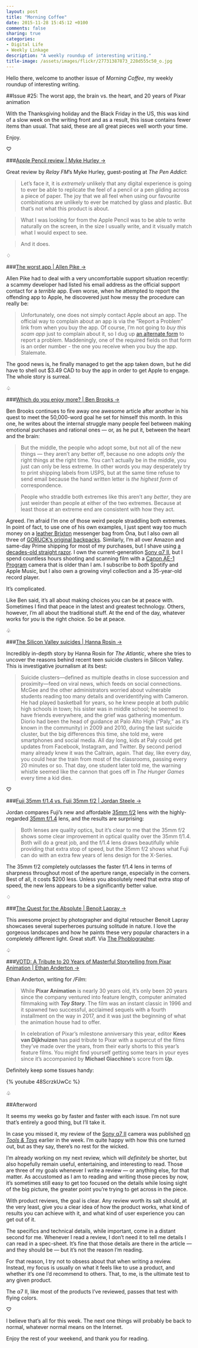 ```yaml
---
layout: post
title: "Morning Coffee"
date: 2015-11-28 15:45:12 +0100
comments: false
sharing: true
categories: 
- Digital Life
- Weekly Linkage
description: "A weekly roundup of interesting writing."
title-image: /assets/images/flickr/27731387873_228d555c50_o.jpg
---
```


Hello there, welcome to another issue of _Morning Coffee_, my weekly roundup of interesting writing.

##Issue \#25: The worst app, the brain vs. the heart, and 20 years of Pixar animation

With the Thanksgiving holiday and the Black Friday in the US, this was kind of a slow week on the writing front and as a result, this issue contains fewer items than usual. That said, these are all great pieces well worth your time.

Enjoy.

<p class="card-separator">♡</p>

###[Apple Pencil review | Myke Hurley →](http://www.penaddict.com/blog/2015/11/23/apple-pencil-review)

Great review by _Relay FM_’s Myke Hurley, guest-posting at _The Pen Addict_:

> Let’s face it, it is _extremely_ unlikely that any digital experience is going to ever be able to replicate the feel of a pencil or a pen gliding across a piece of paper. The joy that we all feel when using our favourite combinations are unlikely to ever be matched by glass and plastic. But that’s not what this product is about.

> What I was looking for from the Apple Pencil was to be able to write naturally on the screen, in the size I usually write, and it visually match what I would expect to see.

> And it does.

<p class="card-separator">♢</p>

###[The worst app | Allen Pike →](http://www.allenpike.com/2015/the-worst-app/)
	
Allen Pike had to deal with a very uncomfortable support situation recently: a scammy developer had listed his email address as the official support contact for a _terrible_ app. Even worse, when he attempted to report the offending app to Apple, he discovered just how messy the procedure can really be:

> Unfortunately, one does not simply contact Apple about an app. The official way to complain about an app is via the “Report a Problem” link from when you buy the app. Of course, I’m not going to _buy this scam app_ just to complain about it, so I dug up [an alternate form](https://getsupport.apple.com/) to report a problem. Maddeningly, one of the required fields on that form is an order number - the one you receive when you buy the app. Stalemate.

The good news is, he finally managed to get the app taken down, but he did have to shell out $3.49 CAD to buy the app in order to get Apple to engage. The whole story is surreal. 

<p class="card-separator">♤</p>

###[Which do you enjoy more? | Ben Brooks →](https://brooksreview.net/2015/11/peace/)

Ben Brooks continues to fire away one awesome article after another in his quest to meet the 50,000-word goal he set for himself this month. In this one, he writes about the internal struggle many people feel between making emotional purchases and rational ones — or, as he put it, between the heart and the brain:

> But the middle, the people who adopt some, but not all of the new things — they aren’t any better off, because no one adopts _only_ the right things at the right time. You can’t actually be in the middle, you just can only be less extreme. In other words you may desperately try to print shipping labels from USPS, but at the same time refuse to send email because the hand written letter is _the highest form_ of correspondence.

> People who straddle both extremes like this aren’t any _better_, they are just weirder than people at either of the two extremes. Because at least those at an extreme end are consistent with how they act.

Agreed. I’m afraid I’m one of those weird people straddling both extremes. In point of fact, to use one of his own examples, I just spent way too much money on a [leather Brixton](http://amzn.to/1kYNZtT) messenger bag from Ona, but I also own all three of [GORUCK’s original backpacks](http://amzn.to/1kYNZtT). Similarly, I’m all over Amazon and same-day Prime shipping for most of my purchases, but I shave using [a decades-old straight razor](http://www.analogsenses.com/2014/12/12/jose-mujica-sobriety-and-the-two-week-test/). I own the current-generation [Sony α7 II](http://amzn.to/1RcynPt), but I spend countless hours shooting and scanning film with a [Canon AE-1 Program](http://www.analogsenses.com/2015/02/19/adventures-in-film-photography-the-canon-ae-1-program/) camera that is older than I am. I subscribe to _both_ Spotify and Apple Music, but I also own a growing vinyl collection and a 35-year-old record player.

It’s complicated.

Like Ben said, it’s all about making choices you can be at peace with. Sometimes I find that peace in the latest and greatest technology. Others, however, I’m all about the traditional stuff. At the end of the day, whatever works for _you_ is the right choice. So be at peace.
 
<p class="card-separator">♧</p>

###[The Silicon Valley suicides | Hanna Rosin →](http://www.theatlantic.com/magazine/archive/2015/12/the-silicon-valley-suicides/413140/)

Incredibly in-depth story by Hanna Rosin for _The Atlantic_, where she tries to uncover the reasons behind recent teen suicide clusters in Silicon Valley. This is investigative journalism at its best:

> Suicide clusters—defined as multiple deaths in close succession and proximity—feed on viral news, which feeds on social connections. McGee and the other administrators worried about vulnerable students reading too many details and overidentifying with Cameron. He had played basketball for years, so he knew people at both public high schools in town; his sister was in middle school; he seemed to have friends everywhere, and the grief was gathering momentum. Diorio had been the head of guidance at Palo Alto High (“Paly,” as it’s known in the community) in 2009 and 2010, during the last suicide cluster, but the big differences this time, she told me, were smartphones and social media. All day long, kids at Paly could get updates from Facebook, Instagram, and Twitter. By second period many already knew it was the Caltrain, again. That day, like every day, you could hear the train from most of the classrooms, passing every 20 minutes or so. That day, one student later told me, the warning whistle seemed like the cannon that goes off in _The Hunger Games_ every time a kid dies.

<p class="card-separator">♡</p>

###[Fuji 35mm f/1.4 vs. Fuji 35mm f/2 | Jordan Steele →](http://admiringlight.com/blog/fuji-35mm-f1-4-vs-fuji-35mm-f2/)

Jordan compares Fuji’s new and affordable [35mm f/2](http://amzn.to/1kYM2xq) lens with the highly-regarded [35mm f/1.4](http://amzn.to/1kYM60b) lens, and the results are surprising:

> Both lenses are quality optics, but it’s clear to me that the 35mm f/2 shows some clear improvement in optical quality over the 35mm f/1.4. Both will do a great job, and the f/1.4 lens draws beautifully while providing that extra stop of speed, but the 35mm f/2 shows what Fuji can do with an extra few years of lens design for the X-Series.

The 35mm f/2 completely outclasses the faster f/1.4 lens in terms of sharpness throughout most of the aperture range, especially in the corners. Best of all, it costs $200 less. Unless you absolutely need that extra stop of speed, the new lens appears to be a significantly better value.

<p class="card-separator">♢</p>

###[The Quest for the Absolute | Benoit Lapray →](http://www.benoitlapray.com/artthe-quest-for-the-absolute/photos-pi_4.html)

This awesome project by photographer and digital retoucher Benoit Lapray showcases several superheroes pursuing solitude in nature. I love the gorgeous landscapes and how he paints these very popular characters in a completely different light. Great stuff. Via [The Phoblographer](http://www.thephoblographer.com/2015/11/24/the-quest-for-the-absolute-features-superheroes-in-lonliness/).

<p class="card-separator">♤</p>

###[VOTD: A Tribute to 20 Years of Masterful Storytelling from Pixar Animation | Ethan Anderton →](http://www.slashfilm.com/votd-this-pixar-20th-anniversary-tribute-may-bring-tears/)

Ethan Anderton, writing for _/Film_:

> While **Pixar Animation** is nearly 30 years old, it’s only been 20 years since the company ventured into feature length, computer animated filmmaking with **_Toy Story_**. The film was an instant classic in 1996 and it spawned two successful, acclaimed sequels with a fourth installment on the way in 2017, and it was just the beginning of what the animation house had to offer.

> In celebration of Pixar’s milestone anniversary this year, editor **Kees van Dijkhuizen** has paid tribute to Pixar with a supercut of the films they’ve made over the years, from their early shorts to this year’s feature films. You might find yourself getting some tears in your eyes since it’s accompanied by **Michael Giacchino**‘s score from **_Up_**.

Definitely keep some tissues handy:

{% youtube 48ScrzkUwCc %} 
 
<p class="card-separator">♧</p>


##Afterword

It seems my weeks go by faster and faster with each issue. I’m not sure that’s entirely a good thing, but I’ll take it.

In case you missed it, my review of the [Sony α7 II](http://amzn.to/1RcynPt) camera was published [on _Tools & Toys_](http://toolsandtoys.net/reviews/the-sony-alpha-α7-mark-ii-camera-review/) earlier in the week. I’m quite happy with how this one turned out, but as they say, there’s no rest for the wicked. 

I’m already working on my next review, which will _definitely_ be shorter, but also hopefully remain useful, entertaining, and interesting to read. Those are three of my goals whenever I write a review — or anything else, for that matter. As accustomed as I am to reading and writing those pieces by now, it’s sometimes still easy to get too focused on the details while losing sight of the big picture, the greater point you’re trying to get across in the piece.

With product reviews, the goal is clear. Any review worth its salt should, at the very least, give you a clear idea of how the product works, what kind of results you can achieve with it, and what kind of user experience you can get out of it.

The specifics and technical details, while important, come in a distant second for me. Whenever I read a review, I don’t need it to tell me details I can read in a spec-sheet. It’s fine that those details are there in the article — and they should be — but it’s not the reason I’m reading.

For that reason, I try not to obsess about that when writing a review. Instead, my focus is usually on what it feels like to use a product, and whether it’s one I’d recommend to others. That, to me, is the ultimate test to any given product.

The α7 II, like most of the products I’ve reviewed, passes that test with flying colors.

<p class="card-separator">♡</p>

I believe that’s all for this week. The next one things will probably be back to normal, whatever normal means on the Internet.

Enjoy the rest of your weekend, and thank you for reading.
